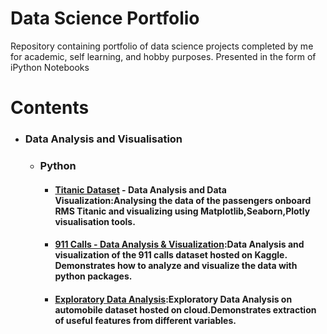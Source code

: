 # Data Science Portfolio
 Repository containing portfolio of data science projects completed by me for academic, self learning, and hobby purposes. Presented in the form of iPython Notebooks

# Contents

* ### Data Analysis and Visualisation
  * ### Python
    * #### [Titanic Dataset](https://github.com/suryagokul/Data-Science-Portfolio/blob/master/Data%20Analysis%20and%20Visualization/Project%201/Titanic_Data%20Analysis.ipynb) - Data Analysis and Data Visualization:Analysing the data of the passengers onboard RMS Titanic and visualizing using Matplotlib,Seaborn,Plotly visualisation tools.
    * #### [911 Calls - Data Analysis & Visualization](https://github.com/suryagokul/Data-Science-Portfolio/blob/master/Data%20Analysis%20and%20Visualization/Project%202/911%20Calls%20Data%20Capstone%20Project%20.ipynb):Data Analysis and visualization of the 911 calls dataset hosted on Kaggle. Demonstrates how to analyze and visualize the data with python packages.
    * #### [Exploratory Data Analysis](https://github.com/suryagokul/Data-Science-Portfolio/blob/master/Data%20Analysis%20and%20Visualization/Project%203/Exploratory-Data-Analysis.ipynb):Exploratory Data Analysis on automobile dataset hosted on cloud.Demonstrates extraction of useful features from different variables. 
